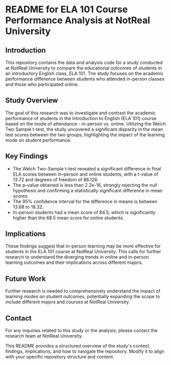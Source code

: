 # README for ELA 101 Course Performance Analysis at NotReal University

## Introduction

This repository contains the data and analysis code for a study conducted at NotReal University to compare the educational outcomes of students in an introductory English class, 
ELA 101. The study focuses on the academic performance difference between students who attended in-person classes and those who participated online.

## Study Overview

The goal of this research was to investigate and contrast the academic performance of students in the Introduction to English (ELA 101) course based on the mode of 
attendance - in-person vs. online. Utilizing the Welch Two Sample t-test, the study uncovered a significant disparity in the mean test scores between the two groups, 
highlighting the impact of the learning mode on student performance.

## Key Findings

- The Welch Two-Sample t-test revealed a significant difference in final ELA scores between in-person and online students, with a t-value of 13.72 and degrees of freedom of 86.126.
- The p-value obtained is less than 2.2e-16, strongly rejecting the null hypothesis and confirming a statistically significant difference in mean scores.
- The 95% confidence interval for the difference in means is between 13.68 to 18.32.
- In-person students had a mean score of 84.5, which is significantly higher than the 68.5 mean score for online students.

## Implications

These findings suggest that in-person learning may be more effective for students in the ELA 101 course at NotReal University. This calls for further research 
to understand the diverging trends in online and in-person learning outcomes and their implications across different majors.


## Future Work

Further research is needed to comprehensively understand the impact of learning modes on student outcomes, potentially expanding the scope to include 
different majors and courses at NotReal University.

## Contact

For any inquiries related to this study or the analysis, please contact the research team at NotReal University.

This README provides a structured overview of the study's context, findings, implications, and how to navigate the repository. Modify it to 
align with your specific repository structure and content.
